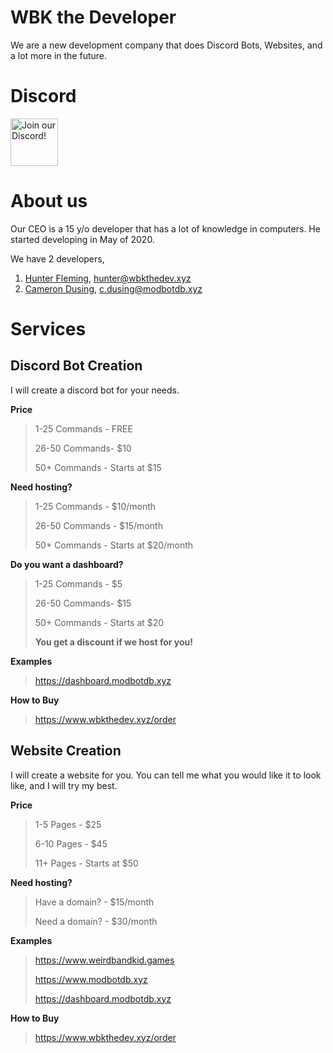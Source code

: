 # WBK the Developer
We are a new development company that does Discord Bots, Websites, and a lot more in the future.

# Discord
<div align="left">
    <a target="_blank" href="https://discord.gg/46HQ9rJ" title="Join our Discord!">
        <img  src="https://discordapp.com/api/guilds/713125432618385500/widget.png?style=banner2" height="76px" draggable="false" alt="Join our Discord!">
    </a>
</div>

# About us
Our CEO is a 15 y/o developer that has a lot of knowledge in computers. He started developing in May of 2020.

We have 2 developers,

1. [Hunter Fleming](https://www.weirdbandkid.games), hunter@wbkthedev.xyz
2. [Cameron Dusing](https://camman2000.tech), c.dusing@modbotdb.xyz

# Services

## **Discord Bot Creation**
I will create a discord bot for your needs.

**Price**
> 1-25 Commands - FREE
> 
> 26-50 Commands- $10
> 
> 50+ Commands - Starts at $15

**Need hosting?**
> 1-25 Commands - $10/month
> 
> 26-50 Commands - $15/month
> 
> 50+ Commands - Starts at $20/month

**Do you want a dashboard?**
> 1-25 Commands - $5
> 
> 26-50 Commands- $15
> 
> 50+ Commands - Starts at $20
> 
> **__You get a discount if we host for you!__**

**Examples**
> https://dashboard.modbotdb.xyz

**How to Buy**
> https://www.wbkthedev.xyz/order

## **Website Creation**
I will create a website for you. You can tell me what you would like it to look like, and I will try my best.

**Price**
> 1-5 Pages - $25
> 
> 6-10 Pages - $45
> 
> 11+ Pages - Starts at $50

**Need hosting?**
> Have a domain? - $15/month
> 
> Need a domain? - $30/month

**Examples**
> https://www.weirdbandkid.games
> 
> https://www.modbotdb.xyz
> 
> https://dashboard.modbotdb.xyz

**How to Buy**
> https://www.wbkthedev.xyz/order

